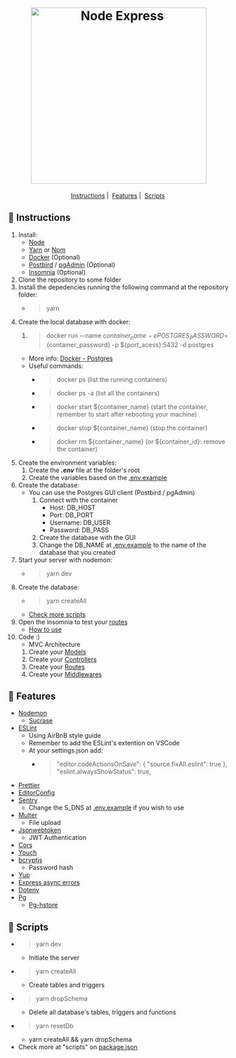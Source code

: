 <h1 align="center">
  <img alt="Node Express" title="Node Express" src="https://codeandunicorns.com/wp-content/uploads/2017/11/node-express.png" width="400px" />
</h1>


<p align = "center">
   <a href="#bookmark_tabs-instructions">Instructions</a>&nbsp;|&nbsp;
   <a href="#file_folder-features">Features</a>&nbsp;|&nbsp;
   <a href="#scroll-scripts">Scripts</a>&nbsp;
</p>

## :bookmark_tabs: Instructions
1. Install:
    * [Node](https://nodejs.org/)
    * [Yarn](https://classic.yarnpkg.com/en/docs/install) or [Npm](https://www.npmjs.com/get-npm)
    * [Docker](https://docs.docker.com/install/) (Optional)
    * [Postbird](https://www.electronjs.org/apps/postbird) / [pgAdmin](https://www.pgadmin.org/download/) (Optional)
    * [Insomnia](https://insomnia.rest/download/) (Optional)
1. Clone the repository to some folder
1. Install the depedencies running the following command at the repository folder:
    * > yarn
1. Create the local database with docker:
    1. > docker run --name ${container_name} -e POSTGRES_PASSWORD=${container_password} -p ${port_acess}:5432 -d postgres
      * More info: [Docker - Postgres](https://hub.docker.com/_/postgres)
      * Useful commands:
        * > docker ps (list the running containers)
        * > docker ps -a (list all the containers)
        * > docker start ${container_name} (start the container, remember to start after rebooting your machine)
        * > docker stop ${container_name} (stop the container)
        * > docker rm ${container_name} (or ${container_id}: remove the container)
1. Create the environment variables:
    1. Create the ***.env*** file at the folder's root
    1. Create the variables based on the [.env.example](https://github.com/navarrotheus/node-api-rest-boilerplate/blob/master/.env.example)
1. Create the database:
    * You can use the Postgres GUI client (Postbird / pgAdmin)
      1. Connect with the container
          * Host: DB_HOST
          * Port: DB_PORT
          * Username: DB_USER
          * Password: DB_PASS
      1. Create the database with the GUI
      1. Change the DB_NAME at [.env.example](https://github.com/navarrotheus/node-api-rest-boilerplate/blob/master/.env.example) to the name of the database that you created
1. Start your server with nodemon:
    * > yarn dev
1. Create the database:
    * > yarn createAll
    * [Check more scripts](https://github.com/navarrotheus/node-api-rest-boilerplate#scroll-scripts)
1. Open the insomnia to test your [routes](https://github.com/navarrotheus/node-api-rest-boilerplate/blob/master/src/routes.js)
    * [How to use](https://support.brightcove.com/use-insomnia-api-requests)
1. Code :)
   * MVC Architecture
   1. Create your [Models](https://github.com/navarrotheus/node-api-rest-boilerplate/tree/master/src/app/models)
   1. Create your [Controllers](https://github.com/navarrotheus/node-api-rest-boilerplate/tree/master/src/app/controllers)
   1. Create your [Routes](https://github.com/navarrotheus/node-api-rest-boilerplate/blob/master/src/routes.js)
   1. Create your [Middlewares](https://github.com/navarrotheus/node-api-rest-boilerplate/tree/master/src/app/middlewares)
  
## :file_folder: Features
* [Nodemon](https://www.npmjs.com/package/nodemon)
  * [Sucrase](https://github.com/alangpierce/sucrase)
* [ESLint](https://eslint.org/)
  * Using AirBnB style guide
  * Remember to add the ESLint's extention on VSCode
  * At your settings.json add:
    * > "editor.codeActionsOnSave": {
        "source.fixAll.eslint": true
      },
    "eslint.alwaysShowStatus": true,
* [Prettier](https://prettier.io/)
* [EditorConfig](https://editorconfig.org/)
* [Sentry](https://sentry.io/welcome/)
  * Change the S_DNS at [.env.example](https://github.com/navarrotheus/node-api-rest-boilerplate/blob/master/.env.example) if you wish to use
* [Multer](https://github.com/expressjs/multer)
    * File upload
* [Jsonwebtoken](https://www.npmjs.com/package/jsonwebtoken)
    * JWT Authentication
* [Cors](https://github.com/expressjs/cors)
* [Youch](https://www.npmjs.com/package/youch)
* [bcryptjs](https://www.npmjs.com/package/bcryptjs)
  * Password hash
* [Yup](https://github.com/jquense/yup)
* [Express async errors](https://www.npmjs.com/package/express-async-errors)
* [Dotenv](https://www.npmjs.com/package/dotenv)
* [Pg](https://www.npmjs.com/package/pg)
   * [Pg-hstore](https://www.npmjs.com/package/pg-hstore)

## :scroll: Scripts
* > yarn dev
  * Initiate the server
* > yarn createAll
  * Create tables and triggers
* > yarn dropSchema
  * Delete all database's tables, triggers and functions
* > yarn resetDb
  * yarn createAll && yarn dropSchema
* Check more at "scripts" on [package.json](https://github.com/navarrotheus/node-api-rest-boilerplate/blob/master/package.json)


